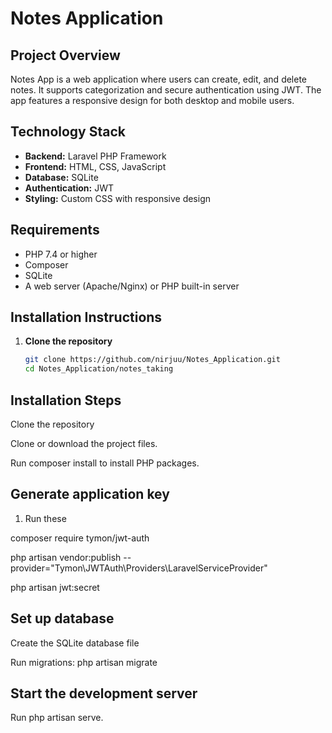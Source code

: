 
# Notes Application

## Project Overview
Notes App is a web application where users can create, edit, and delete notes. It supports categorization and secure authentication using JWT. The app features a responsive design for both desktop and mobile users.

## Technology Stack
- **Backend:** Laravel PHP Framework  
- **Frontend:** HTML, CSS, JavaScript  
- **Database:** SQLite  
- **Authentication:** JWT  
- **Styling:** Custom CSS with responsive design  

## Requirements
- PHP 7.4 or higher  
- Composer  
- SQLite  
- A web server (Apache/Nginx) or PHP built-in server  

## Installation Instructions

1. **Clone the repository**
   ```bash
   git clone https://github.com/nirjuu/Notes_Application.git
   cd Notes_Application/notes_taking


## Installation Steps

Clone the repository

Clone or download the project files.


Run composer install to install PHP packages.

## Generate application key 

1. Run these 

composer require tymon/jwt-auth

php artisan vendor:publish --provider="Tymon\JWTAuth\Providers\LaravelServiceProvider"

php artisan jwt:secret


## Set up database

Create the SQLite database file

Run migrations: php artisan migrate

## Start the development server

Run php artisan serve.




